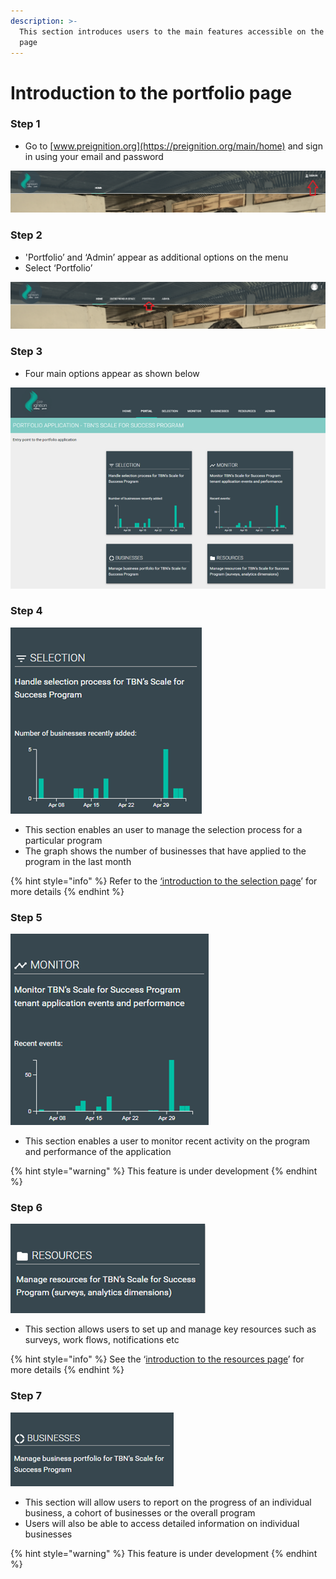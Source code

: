 ```yaml
---
description: >-
  This section introduces users to the main features accessible on the portfolio
  page
---
```


# Introduction to the portfolio page

### Step 1

* Go to [www.preignition.org](https://preignition.org/main/home) and sign in using your email and password

![Arrow shows where to sign in](../.gitbook/assets/image%20%283%29.png)

### Step 2

* 'Portfolio’ and ‘Admin’ appear as additional options on the menu
* Select ‘Portfolio’

![](../.gitbook/assets/image.png)

### Step 3

* Four main options appear as shown below

![](../.gitbook/assets/image%20%286%29.png)

### Step 4

![Entry point for managing the selection process](../.gitbook/assets/image%20%2813%29.png)

* This section enables an user to manage the selection process for a particular program
* The graph shows the number of businesses that have applied to the program in the last month

{% hint style="info" %}
Refer to the [‘introduction to the selection page](https://docs.preignition.org/~/edit/primary/program-users/introduction-to-the-selection-page)’ for more details
{% endhint %}

### Step 5

![Entry point for monitoring activity on the program](../.gitbook/assets/image%20%2816%29.png)

* This section enables a user to monitor recent activity on the program and performance of the application

{% hint style="warning" %}
This feature is under development
{% endhint %}

### Step 6

![Entry point for managing program resources](../.gitbook/assets/image%20%2811%29.png)

* This section allows users to set up and manage key resources such as surveys, work flows, notifications etc

{% hint style="info" %}
See the ‘[introduction to the resources page](https://docs.preignition.org/~/edit/primary/program-users/introduction-to-resources-page)’ for more details
{% endhint %}

### Step 7

![Entry point for reporting](../.gitbook/assets/image%20%2817%29.png)

* This section will allow users to report on the progress of an individual business, a cohort of businesses or the overall program
* Users will also be able to access detailed information on individual businesses

{% hint style="warning" %}
This feature is under development
{% endhint %}

